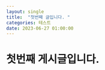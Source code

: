 ```yaml
---
layout: single
title:  "첫번째 글입니다. "
categories: 테스트
date: 2023-06-27 01:00:00
---
```


# 첫번째 게시글입니다.
